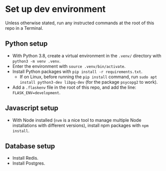 # Set up dev environment

Unless otherwise stated, run any instructed commands at the root of this repo in a Terminal.

## Python setup

- With Python 3.8, create a virtual environment in the `.venv/` directory with `python3 -m venv .venv`.
- Enter the environment with `source .venv/bin/activate`.
- Install Python packages with `pip install -r requirements.txt`.
  - If on Linux, before running the `pip install` command, run `sudo apt install python3-dev libpq-dev` (for the package `psycopg2` to work).
- Add a `.flaskenv` file in the root of this repo, and add the line: `FLASK_ENV=development`.

## Javascript setup

- With Node installed (`nvm` is a nice tool to manage multiple Node installations with different versions), install npm packages with `npm install`.

## Database setup

- Install Redis.
- Install Postgres.
